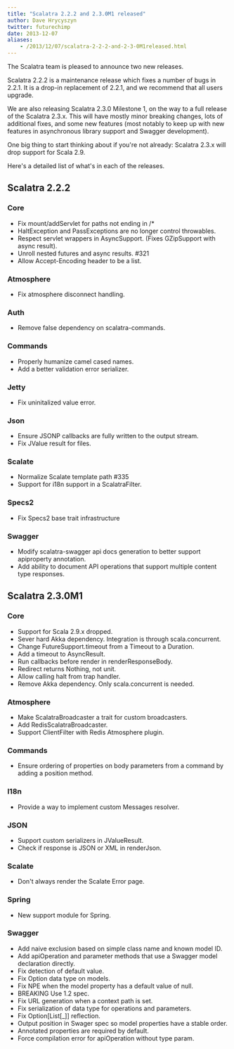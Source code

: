 ```yaml
---
title: "Scalatra 2.2.2 and 2.3.0M1 released"
author: Dave Hrycyszyn
twitter: futurechimp
date: 2013-12-07
aliases:
    - /2013/12/07/scalatra-2-2-2-and-2-3-0M1released.html
---
```


The Scalatra team is pleased to announce two new releases.

Scalatra 2.2.2 is a maintenance release which fixes a number of bugs in 2.2.1.
It is a drop-in replacement of 2.2.1, and we recommend that all users upgrade.

We are also releasing Scalatra 2.3.0 Milestone 1, on the way to a full release of the Scalatra 2.3.x. This will have mostly minor breaking changes, lots of additional fixes, and some new features (most notably to keep up with new features in asynchronous library support and Swagger development).

<!--more-->

One big thing to start thinking about if you're not already: Scalatra 2.3.x will drop support for Scala 2.9.

Here's a detailed list of what's in each of the releases.

## Scalatra 2.2.2

### Core

* Fix mount/addServlet for paths not ending in /*
* HaltException and PassExceptions are no longer control throwables.
* Respect servlet wrappers in AsyncSupport. (Fixes GZipSupport with async result).
* Unroll nested futures and async results. #321
* Allow Accept-Encoding header to be a list.

### Atmosphere

* Fix atmosphere disconnect handling.

### Auth

* Remove false dependency on scalatra-commands.

### Commands

* Properly humanize camel cased names.
* Add a better validation error serializer.

### Jetty

* Fix uninitalized value error.

### Json

* Ensure JSONP callbacks are fully written to the output stream.
* Fix JValue result for files.

### Scalate

* Normalize Scalate template path #335
* Support for i18n support in a ScalatraFilter.

### Specs2

* Fix Specs2 base trait infrastructure

### Swagger

* Modify scalatra-swagger api docs generation to better support apiproperty annotation.
* Add ability to document API operations that support multiple content type responses.



## Scalatra 2.3.0M1

### Core

* Support for Scala 2.9.x dropped.
* Sever hard Akka dependency. Integration is through scala.concurrent.
* Change FutureSupport.timeout from a Timeout to a Duration.
* Add a timeout to AsyncResult.
* Run callbacks before render in renderResponseBody.
* Redirect returns Nothing, not unit.
* Allow calling halt from trap handler.
* Remove Akka dependency. Only scala.concurrent is needed.

### Atmosphere

* Make ScalatraBroadcaster a trait for custom broadcasters.
* Add RedisScalatraBroadcaster.
* Support ClientFilter with Redis Atmosphere plugin.

### Commands

* Ensure ordering of properties on body parameters from a command by adding a position method.

### I18n

* Provide a way to implement custom Messages resolver.

### JSON

* Support custom serializers in JValueResult.
* Check if response is JSON or XML in renderJson.

### Scalate

* Don't always render the Scalate Error page.

### Spring

* New support module for Spring.

### Swagger

* Add naive exclusion based on simple class name and known model ID.
* Add apiOperation and parameter methods that use a Swagger model declaration directly.
* Fix detection of default value.
* Fix Option data type on models.
* Fix NPE when the model property has a default value of null.
* BREAKING Use 1.2 spec.
* Fix URL generation when a context path is set.
* Fix serialization of data type for operations and parameters.
* Fix Option[List[_]] reflection.
* Output position in Swager spec so model properties have a stable order.
* Annotated properties are required by default.
* Force compilation error for apiOperation without type param.
